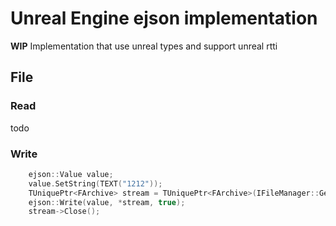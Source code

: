 # Unreal Engine ejson implementation 

**WIP** Implementation that use unreal types and support unreal rtti

## File

### Read 
todo
### Write
```cpp
    ejson::Value value;
    value.SetString(TEXT("1212"));
    TUniquePtr<FArchive> stream = TUniquePtr<FArchive>(IFileManager::Get().CreateFileWriter(TEXT("file.json")));
    ejson::Write(value, *stream, true);
    stream->Close();
```
